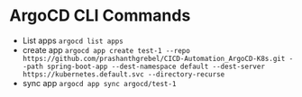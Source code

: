 # ArgoCD CLI Commands

* List apps
  ``` argocd list apps ```
* create app
  ``` argocd app create test-1 --repo https://github.com/prashanthgrebel/CICD-Automation_ArgoCD-K8s.git --path spring-boot-app --dest-namespace default --dest-server https://kubernetes.default.svc --directory-recurse ```
* sync app
  ``` argocd app sync argocd/test-1 ```
